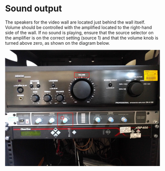 # Sound output

The speakers for the video wall are located just behind the wall itself. Volume should be controlled with the amplified located to the right-hand side of the wall. If no sound is playing, ensure that the source selector on the amplifier is on the correct setting (source 1) and that the volume knob is turned above zero, as shown on the diagram below.

![Correct sound settings for the video wall](images/amp.jpg)
